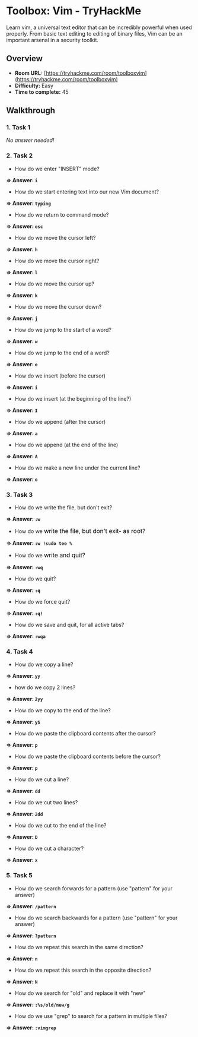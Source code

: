 # Toolbox: Vim - TryHackMe

Learn vim, a universal text editor that can be incredibly powerful when used properly. From basic text editing to editing of binary files, Vim can be an important arsenal in a security toolkit.

## Overview

- **Room URL:** [https://tryhackme.com/room/toolboxvim](https://tryhackme.com/room/toolboxvim)
- **Difficulty:** Easy
- **Time to complete:** 45

## Walkthrough

### 1. Task 1

_No answer needed!_

### 2. Task 2

- <p>How do we enter "INSERT" mode?    </p>

**=> Answer: `i`**

- <p>How do we start entering text into our new Vim document?</p>

**=> Answer: `typing`**

- <p>How do we return to command mode?            </p>

**=> Answer: `esc`**

- <p>How do we move the cursor left?</p>

**=> Answer: `h`**

- <p>How do we move the cursor right?<br /></p>

**=> Answer: `l`**

- <p>How do we move the cursor up?<br /></p>

**=> Answer: `k`**

- <p>How do we move the cursor down?<br /></p>

**=> Answer: `j`**

- <p>How do we jump to the start of a word?<br /></p>

**=> Answer: `w`**

- <p>How do we jump to the end of a word?<br /></p>

**=> Answer: `e`**

- <p>How do we insert (before the cursor)    </p>

**=> Answer: `i`**

- <p>How do we insert (at the beginning of the line?)    </p>

**=> Answer: `I`**

- <p>How do we append (after the cursor)    </p>

**=> Answer: `a`**

- <p>How do we append (at the end of the line) </p>

**=> Answer: `A`**

- <p>How do we make a new line under the current line?     </p>

**=> Answer: `o`**

### 3. Task 3

- <p>How do we <span style="">write the file, but don't exit?</span></p>

**=> Answer: `:w`**

- <p>How do we <span style="font-size:1rem;color:rgb(0, 0, 0)">write the file, but don't exit- as root?</span><br /></p>

**=> Answer: `:w !sudo tee %`**

- <p>How do we <span style="color:rgb(0, 0, 0);font-size:1rem">write and quit?</span></p>

**=> Answer: `:wq`**

- <p>How do we quit?</p>

**=> Answer: `:q`**

- <p>How do we force quit?</p>

**=> Answer: `:q!`**

- <p>How do we save and quit, for all active tabs?</p>

**=> Answer: `:wqa`**

### 4. Task 4

- How do we copy a line?

**=> Answer: `yy`**

- <p>how do we copy 2 lines?</p>

**=> Answer: `2yy`**

- <p>How do we copy to the end of the line?</p>

**=> Answer: `y$`**

- <p>How do we paste the clipboard contents after the cursor?</p>

**=> Answer: `p`**

- <p>How do we paste the clipboard contents before the cursor?<br /></p>

**=> Answer: `p`**

- <p>How do we cut a line?</p>

**=> Answer: `dd`**

- <p>How do we cut two lines?</p>

**=> Answer: `2dd`**

- <p>How do we cut to the end of the line?</p>

**=> Answer: `D`**

- <p>How do we cut a character?</p>

**=> Answer: `x`**

### 5. Task 5

- <p>How do we search forwards for a pattern (use "pattern" for your answer)</p>

**=> Answer: `/pattern`**

- <p>How do we search backwards for a pattern (use "pattern" for your answer)<br /></p>

**=> Answer: `?pattern`**

- <p>How do we repeat this search in the same direction?</p>

**=> Answer: `n`**

- <p>How do we repeat this search in the opposite direction?</p>

**=> Answer: `N`**

- <p>How do we search for "old" and replace it with "new"</p>

**=> Answer: `:%s/old/new/g`**

- <p>How do we use "grep" to search for a pattern in multiple files?</p>

**=> Answer: `:vimgrep`**
